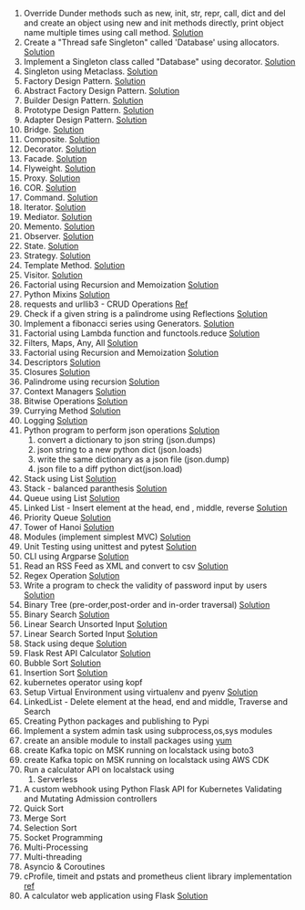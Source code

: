 1. Override Dunder methods such as new, init, str, repr, call, dict and del and create an object using new and init methods directly, print object name multiple times using call method. 
[Solution](creational-design-patterns/dunder_methods.py)
2. Create a "Thread safe Singleton" called 'Database' using allocators. [Solution](creational-design-patterns/singleton_allocator.py)
3. Implement a Singleton class called "Database" using decorator.  [Solution](creational-design-patterns/singleton_decorator.py)
4. Singleton using Metaclass.  [Solution](creational-design-patterns/singleton_metaclass.py)
5. Factory Design Pattern.  [Solution](creational-design-patterns/factory.py)
6. Abstract Factory Design Pattern.   [Solution](creational-design-patterns/abstract_factory.py)
7. Builder Design Pattern.   [Solution](creational-design-patterns/builder.py)
8. Prototype Design Pattern.   [Solution](creational-design-patterns/prototype.py)
9. Adapter Design Pattern.   [Solution](structural-design-patterns/adaptor.py)
10. Bridge.   [Solution](structural-design-patterns/bridge.py)
11. Composite.   [Solution](structural-design-patterns/composite.py)
12. Decorator.   [Solution](structural-design-patterns/decorator.py)
13. Facade.   [Solution](structural-design-patterns/facade.py)
14. Flyweight.   [Solution](structural-design-patterns/flyweight.py)
15. Proxy.   [Solution](structural-design-patterns/proxy.py)
16. COR.   [Solution](structural-design-patterns/cor.py)
17. Command.   [Solution](structural-design-patterns/command.py)
18. Iterator.   [Solution](structural-design-patterns/iterator.py)
19. Mediator.   [Solution](structural-design-patterns/mediator.py)
20. Memento.   [Solution](structural-design-patterns/memento.py)
21. Observer.   [Solution](structural-design-patterns/observer.py)
22. State.   [Solution](structural-design-patterns/state.py)
23. Strategy.   [Solution](structural-design-patterns/strategy.py)
24. Template Method.   [Solution](structural-design-patterns/template-method.py)
25. Visitor.   [Solution](structural-design-patterns/visitor.py)
26. Factorial using Recursion and Memoization [Solution](factorial/factorial_memoization.py)
27. Python Mixins [Solution](misc/mixin.py)
28. requests and urllib3 - CRUD Operations [Ref](https://dummyjson.com/products/add)
29. Check if a given string is a palindrome using Reflections [Solution](palindrome/palindrome-reflections.py)
30. Implement a fibonacci series using Generators. [Solution](fibonacci/fibonacci_generators.py)
31. Factorial using Lambda function and functools.reduce [Solution](factorial/factorial_lambda_functools.py)
32. Filters, Maps, Any, All [Solution](misc/functional_programming.py)
33. Factorial using Recursion and Memoization [Solution](factorial/factorial_memoization.py)
34. Descriptors [Solution](misc/descriptor.py)
35. Closures [Solution](misc/closures.py)
36. Palindrome using recursion [Solution](palindrome/palindrome-recursion.py) 
37. Context Managers [Solution](misc/context-manager.py)
38. Bitwise Operations [Solution](misc/bitwise.py) 
39. Currying Method [Solution](misc/currying_timeconversion.py)
40. Logging [Solution](misc/logger.py)
41. Python program to perform json operations [Solution](misc/json_operations.py)
    1. convert a dictionary to json string (json.dumps)
    1. json string to a new python dict (json.loads)
    1. write the same dictionary as a json file (json.dump)
    1. json file to a diff python dict(json.load)
42. Stack using List   [Solution](data-structures/stack_using_list.py)
43. Stack - balanced paranthesis [Solution](data-structures/stack_balanced_paranthesis.py)
44. Queue using List [Solution](data-structures/queue_using_list.py)
45. Linked List - Insert element at the head, end , middle, reverse [Solution](data-structures/linked_list.py)
46. Priority Queue [Solution](data-structures/priority_queue.py)
47. Tower of Hanoi [Solution](data-structures/tower_of_hanoi.py)
48. Modules (implement simplest MVC) [Solution](/mvc)
49. Unit Testing using unittest and pytest [Solution](/testing)
50. CLI using Argparse [Solution](misc/mcms.py)
51. Read an RSS Feed as XML and convert to csv [Solution](misc/rss_feed_xml.py)
52. Regex Operation [Solution](misc/regex.py)
53. Write a program to check the validity of password input by users [Solution](misc/pass_validation.py)
54. Binary Tree (pre-order,post-order and in-order traversal) [Solution](data-structures/binary_tree.py)
55. Binary Search [Solution](python/algorithms/binary-search.py) 
56. Linear Search Unsorted Input [Solution](algorithms/linear_search_unsorted.py)
57. Linear Search Sorted Input [Solution](algorithms/linear_search_sorted.py)
58. Stack using deque [Solution](python/data-structures/stack_using_deque.py)
59. Flask Rest API Calculator [Solution](rest-api/calculator.py)
60. Bubble Sort [Solution](algorithms/bubble_sort.py)
61. Insertion Sort [Solution](algorithms/insertion_sort.py)
62. kubernetes operator using kopf
63. Setup Virtual Environment using virtualenv and pyenv [Solution](setups/README.md)
64. LinkedList - Delete element at the head, end and middle, Traverse and Search
65. Creating Python packages and publishing to Pypi
66. Implement a system admin task using subprocess,os,sys modules 
67. create an ansible module to install packages using [yum](https://www.techbeatly.com/customizing-ansible-ansible-module-creation/)
68. create Kafka topic on MSK running on localstack using boto3 
69. create Kafka topic on MSK running on localstack using AWS CDK 
70. Run a calculator API on localstack using
    1. Serverless
71. A custom webhook using Python Flask API for Kubernetes Validating and Mutating Admission controllers
72. Quick Sort
73. Merge Sort
74. Selection Sort
75. Socket Programming 
76. Multi-Processing
77. Multi-threading 
78. Asyncio & Coroutines
79. cProfile, timeit and pstats and prometheus client library implementation [ref](https://matthewzhaocc.com/building-a-custom-prometheus-exporter-in-python-6491d4cdcef3)
80. A calculator web application using Flask [Solution](python/webapp/app.py)

